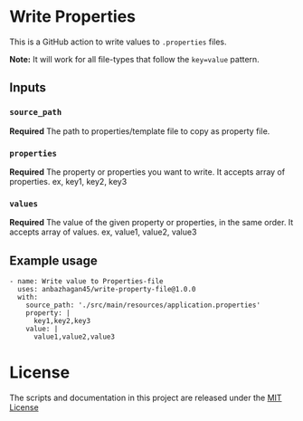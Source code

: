 # Write Properties 

This is a GitHub action to write values to `.properties` files.

**Note:** It will work for all file-types that follow the `key=value` pattern.

## Inputs

### `source_path`

**Required** The path to properties/template file to copy as property file.

### `properties`

**Required** The property or properties you want to write. It accepts array of properties. ex, key1, key2, key3

### `values`

**Required** The value of the given property or properties, in the same order. It accepts array of values. ex, value1, value2, value3

## Example usage

    - name: Write value to Properties-file
      uses: anbazhagan45/write-property-file@1.0.0
      with:
        source_path: './src/main/resources/application.properties'
        property: |
          key1,key2,key3
        value: |
          value1,value2,value3

# License
The scripts and documentation in this project are released under the [MIT License](LICENSE)

